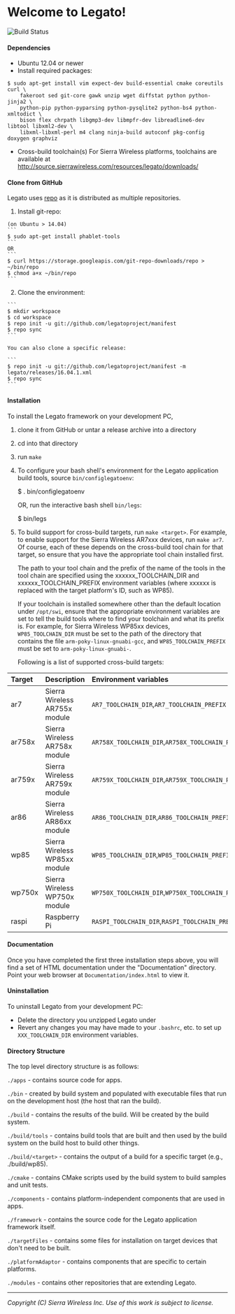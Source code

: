 Welcome to Legato!
==================

![Build Status](https://travis-ci.org/legatoproject/legato-af.svg)

#### Dependencies

  - Ubuntu 12.04 or newer
  - Install required packages:

```
$ sudo apt-get install vim expect-dev build-essential cmake coreutils curl \
    fakeroot sed git-core gawk unzip wget diffstat python python-jinja2 \
    python-pip python-pyparsing python-pysqlite2 python-bs4 python-xmltodict \
    bison flex chrpath libgmp3-dev libmpfr-dev libreadline6-dev libtool libxml2-dev \
    libxml-libxml-perl m4 clang ninja-build autoconf pkg-config doxygen graphviz
```

  - Cross-build toolchain(s)
    For Sierra Wireless platforms, toolchains are available at http://source.sierrawireless.com/resources/legato/downloads/

#### Clone from GitHub

Legato uses [repo](https://code.google.com/p/git-repo/) as it is distributed as multiple
repositories.

  1. Install git-repo:

    (on Ubuntu > 14.04)
    ```
    $ sudo apt-get install phablet-tools
    ```
    OR
    ```
    $ curl https://storage.googleapis.com/git-repo-downloads/repo > ~/bin/repo
    $ chmod a+x ~/bin/repo
    ```

  2. Clone the environment:

    ```
    $ mkdir workspace
    $ cd workspace
    $ repo init -u git://github.com/legatoproject/manifest
    $ repo sync
    ```

    You can also clone a specific release:

    ```
    $ repo init -u git://github.com/legatoproject/manifest -m legato/releases/16.04.1.xml
    $ repo sync
    ```

#### Installation

 To install the Legato framework on your development PC,

  1. clone it from GitHub or untar a release archive into a directory

  2. cd into that directory

  3. run ```make```

  4. To configure your bash shell's environment for the Legato application build tools,
     source ```bin/configlegatoenv```:

        $ . bin/configlegatoenv

     OR, run the interactive bash shell ```bin/legs```:

        $ bin/legs

  5. To build support for cross-build targets, run ```make <target>```.
     For example, to enable support for the Sierra Wireless AR7xxx devices, run ```make ar7```.
     Of course, each of these depends on the cross-build tool chain for that target,
     so ensure that you have the appropriate tool chain installed first.

     The path to your tool chain and the prefix of the name of the tools in the tool chain
     are specified using the xxxxxx_TOOLCHAIN_DIR and xxxxxx_TOOLCHAIN_PREFIX environment variables
     (where xxxxxx is replaced with the target platform's ID, such as WP85).

     If your toolchain is installed somewhere other than the default location under ```/opt/swi```,
     ensure that the appropriate environment variables are set to tell the build tools where to find
     your toolchain and what its prefix is.
     For example, for Sierra Wireless WP85xx devices, ```WP85_TOOLCHAIN_DIR``` must be set to the
     path of the directory that contains the file ```arm-poky-linux-gnuabi-gcc```, and
     ```WP85_TOOLCHAIN_PREFIX``` must be set to ```arm-poky-linux-gnuabi-```.

     Following is a list of supported cross-build targets:

Target  |  Description                    | Environment variables
:-------|---------------------------------|:-------------------------------------------------------
 ar7    | Sierra Wireless AR755x module   | ```AR7_TOOLCHAIN_DIR```,```AR7_TOOLCHAIN_PREFIX```
 ar758x | Sierra Wireless AR758x module   | ```AR758X_TOOLCHAIN_DIR```,```AR758X_TOOLCHAIN_PREFIX```
 ar759x | Sierra Wireless AR759x module   | ```AR759X_TOOLCHAIN_DIR```,```AR759X_TOOLCHAIN_PREFIX```
 ar86   | Sierra Wireless AR86xx module   | ```AR86_TOOLCHAIN_DIR```,```AR86_TOOLCHAIN_PREFIX```
 wp85   | Sierra Wireless WP85xx module   | ```WP85_TOOLCHAIN_DIR```,```WP85_TOOLCHAIN_PREFIX```
 wp750x | Sierra Wireless WP750x module   | ```WP750X_TOOLCHAIN_DIR```,```WP750X_TOOLCHAIN_PREFIX```
 raspi  | Raspberry Pi                    | ```RASPI_TOOLCHAIN_DIR```,```RASPI_TOOLCHAIN_PREFIX```

#### Documentation

 Once you have completed the first three installation steps above, you will find a set of
 HTML documentation under the "Documentation" directory.  Point your web browser at
 ```Documentation/index.html``` to view it.

#### Uninstallation

 To uninstall Legato from your development PC:

  - Delete the directory you unzipped Legato under
  - Revert any changes you may have made to your ```.bashrc```, etc. to set up ```XXX_TOOLCHAIN_DIR```
    environment variables.


#### Directory Structure

 The top level directory structure is as follows:

   ```./apps``` - contains source code for apps.

   ```./bin``` - created by build system and populated with executable files that run on the development
           host (the host that ran the build).

   ```./build``` - contains the results of the build.  Will be created by the build system.

   ```./build/tools``` - contains build tools that are built and then used by the build system on
                    the build host to build other things.

   ```./build/<target>``` - contains the output of a build for a specific target (e.g., ./build/wp85).

   ```./cmake``` - contains CMake scripts used by the build system to build samples and unit tests.

   ```./components``` - contains platform-independent components that are used in apps.

   ```./framework``` - contains the source code for the Legato application framework itself.

   ```./targetFiles``` - contains some files for installation on target devices that don't need
                    to be built.

   ```./platformAdaptor``` - contains components that are specific to certain platforms.

   ```./modules``` - contains other repositories that are extending Legato.

* * *
_Copyright (C) Sierra Wireless Inc. Use of this work is subject to license._
